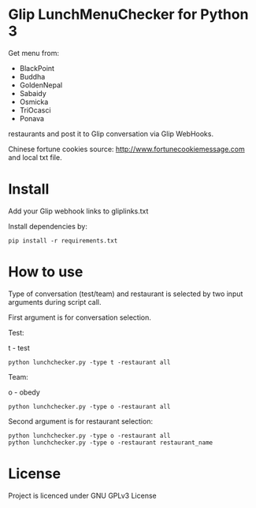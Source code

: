 # Glip LunchMenuChecker for Python 3

Get menu from:
- BlackPoint
- Buddha
- GoldenNepal
- Sabaidy
- Osmicka
- TriOcasci
- Ponava

restaurants and post it to Glip conversation via Glip WebHooks.

Chinese fortune cookies source: http://www.fortunecookiemessage.com and local txt file.

# Install

Add your Glip webhook links to gliplinks.txt

Install dependencies by:
```
pip install -r requirements.txt
```

# How to use

Type of conversation (test/team) and restaurant is selected by two input arguments during script call.

First argument is for conversation selection.

Test:

t - test
```
python lunchchecker.py -type t -restaurant all
```

Team:

o - obedy
```
python lunchchecker.py -type o -restaurant all
```
Second argument is for restaurant selection:

```
python lunchchecker.py -type o -restaurant all
python lunchchecker.py -type o -restaurant restaurant_name
```

# License
Project is licenced under GNU GPLv3 License
